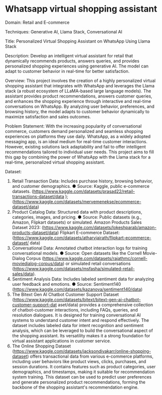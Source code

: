 # Whatsapp virtual shopping assistant

Domain: Retail and E-commerce

Techniques: Generative AI, Llama Stack, Conversational AI

Title: Personalized Virtual Shopping Assistant on WhatsApp Using Llama Stack

Description: Develop an intelligent virtual assistant for retail that dynamically recommends
products, answers queries, and provides personalized shopping experiences using generative
AI. The model can adapt to customer behavior in real-time for better satisfaction.

Overview: This project involves the creation of a highly personalized virtual shopping assistant that
integrates with WhatsApp and leverages the Llama stack (a robust ecosystem of
LLaMA-based large language models). The assistant provides product recommendations,
answers customer queries, and enhances the shopping experience through interactive and
real-time conversations on WhatsApp. By analyzing user behavior, preferences, and browsing
history, the model adapts to customer behavior dynamically to maximize satisfaction and
sales outcomes.

Problem Statement: With the increasing popularity of conversational commerce, customers demand personalized
and seamless shopping experiences on platforms they use daily. WhatsApp, as a widely
adopted messaging app, is an ideal medium for real-time customer interactions. However,
existing solutions lack adaptability and fail to offer intelligent recommendations tailored to
individual user needs. This project aims to fill this gap by combining the power of WhatsApp
with the Llama stack for a real-time, personalized virtual shopping assistant.

Dataset:
1. Retail Transaction Data: Includes purchase history, browsing behavior, and customer
demographics.
● Source: Kaggle, public e-commerce datasets.
(https://www.kaggle.com/datasets/prasad22/retail-transactions-dataset/data
);
(https://www.kaggle.com/datasets/mervemenekse/ecommerce-dataset/data)
2. Product Catalog Data: Structured data with product descriptions, categories, images,
and pricing.
● Source: Public datasets (e.g., Amazon, Flipkart datasets) or simulated.
Amazon Products Sales Dataset 2023:
(https://www.kaggle.com/datasets/lokeshparab/amazon-products-dataset/data)
Flipkart E-commerce Dataset:
(https://www.kaggle.com/datasets/atharvjairath/flipkart-ecommerce-dataset/
data)
3. Conversational Data: Annotated chatbot interaction logs for training conversational
models.
● Source: Open datasets like the Cornell Movie-Dialog Corpus (https://www.kaggle.com/datasets/rajathmc/cornell-moviedialog-corpus/data) or simulated retail conversations (https://www.kaggle.com/datasets/msfasha/simulated-retail-sales/data).
4. Sentiment Analysis Data: Includes labeled sentiment data for analyzing user
feedback and emotions.
● Source: Sentiment140 (https://www.kaggle.com/datasets/kazanova/sentiment140/data)
5. The Bitext Gen AI Chatbot Customer Support Dataset
(https://www.kaggle.com/datasets/bitext/bitext-gen-ai-chatbot-customer-support-dat
aset/data) provides a comprehensive collection of chatbot-customer interactions,
including FAQs, queries, and resolution dialogues. It is designed for training
conversational AI systems to understand customer intent and respond effectively. The
dataset includes labeled data for intent recognition and sentiment analysis, which
can be leveraged to build the conversational aspect of the shopping assistant. Its
versatility makes it a strong foundation for virtual assistant applications in customer
service.
6. The Online Shopping Dataset
(https://www.kaggle.com/datasets/jacksondivakarr/online-shopping-dataset) offers
transactional data from various e-commerce platforms, including user behaviors like
product views, clicks, purchases, and session durations. It contains features such as
product categories, user demographics, and timestamps, making it suitable for
recommendation system training. This dataset can be used to predict user
preferences and generate personalized product recommendations, forming the
backbone of the shopping assistant's recommendation engine.
